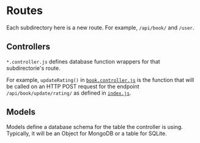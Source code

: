 # Routes

Each subdirectory here is a new route. For example, `/api/book/` and `/user`.

## Controllers

`*.controller.js` defines database function wrappers for that subdirectorie's route. 

For example, `updateRating()` in [`book.controller.js`](./api/book/book.controller.js) is the function that will be called on an HTTP POST request for the endpoint `/api/book/update/rating/` as defined in [`index.js`](./api/book/index.js).

## Models

Models define a database schema for the table the controller is using. Typically, it will be an Object for MongoDB or a table for SQLite.
